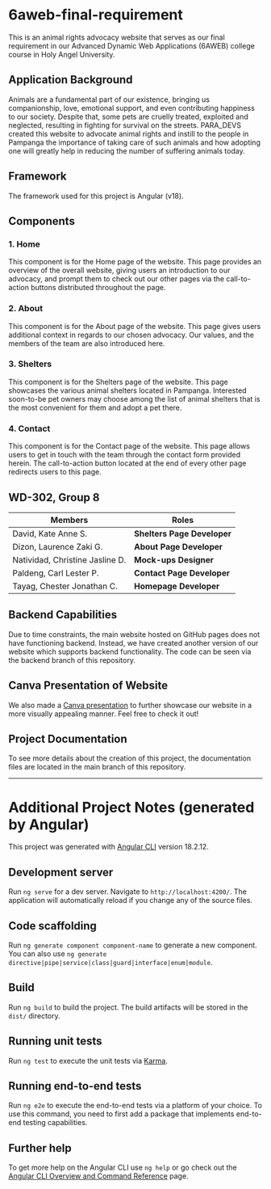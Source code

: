# 6aweb-final-requirement
This is an animal rights advocacy website that serves as our final requirement in our Advanced Dynamic Web Applications (6AWEB) college course in Holy Angel University.

## Application Background
Animals are a fundamental part of our existence, bringing us companionship, love, emotional support, and even contributing happiness to our society. Despite that, some pets are cruelly treated, exploited and neglected, resulting in fighting for survival on the streets. PARA_DEVS created this website to advocate animal rights and instill to the people in Pampanga the importance of taking care of such animals and how adopting one will greatly help in reducing the number of suffering animals today.

## Framework
The framework used for this project is Angular (v18).

## Components
### 1. Home
This component is for the Home page of the website. This page provides an overview of the overall website, giving users an introduction to our advocacy, and prompt them to check out our other pages via the call-to-action buttons distributed throughout the page.

### 2. About
This component is for the About page of the website. This page gives users additional context in regards to our chosen advocacy. Our values, and the members of the team are also introduced here.

### 3. Shelters
This component is for the Shelters page of the website. This page showcases the various animal shelters located in Pampanga. Interested soon-to-be pet owners may choose among the list of animal shelters that is the most convenient for them and adopt a pet there.

### 4. Contact
This component is for the Contact page of the website. This page allows users to get in touch with the team through the contact form provided herein. The call-to-action button located at the end of every other page redirects users to this page.

## WD-302, Group 8

Members | Roles
--- | ---
David, Kate Anne S. | **Shelters Page Developer**
Dizon, Laurence Zaki G. | **About Page Developer**
Natividad, Christine Jasline D. | **Mock-ups Designer**
Paldeng, Carl Lester P. | **Contact Page Developer**
Tayag, Chester Jonathan C. | **Homepage Developer**

## Backend Capabilities
Due to time constraints, the main website hosted on GitHub pages does not have functioning backend. Instead, we have created another version of our website which supports backend functionality. The code can be seen via the backend branch of this repository.

## Canva Presentation of Website
We also made a [Canva presentation](https://www.canva.com/design/DAGhcEMEeBY/fCojzUw90QM1Bx-OEnw7cw/edit?utm_content=DAGhcEMEeBY&utm_campaign=designshare&utm_medium=link2&utm_source=sharebutton) to further showcase our website in a more visually appealing manner. Feel free to check it out!

## Project Documentation
To see more details about the creation of this project, the documentation files are located in the main branch of this repository.

---

# Additional Project Notes (generated by Angular)

This project was generated with [Angular CLI](https://github.com/angular/angular-cli) version 18.2.12.

## Development server

Run `ng serve` for a dev server. Navigate to `http://localhost:4200/`. The application will automatically reload if you change any of the source files.

## Code scaffolding

Run `ng generate component component-name` to generate a new component. You can also use `ng generate directive|pipe|service|class|guard|interface|enum|module`.

## Build

Run `ng build` to build the project. The build artifacts will be stored in the `dist/` directory.

## Running unit tests

Run `ng test` to execute the unit tests via [Karma](https://karma-runner.github.io).

## Running end-to-end tests

Run `ng e2e` to execute the end-to-end tests via a platform of your choice. To use this command, you need to first add a package that implements end-to-end testing capabilities.

## Further help

To get more help on the Angular CLI use `ng help` or go check out the [Angular CLI Overview and Command Reference](https://angular.dev/tools/cli) page.
